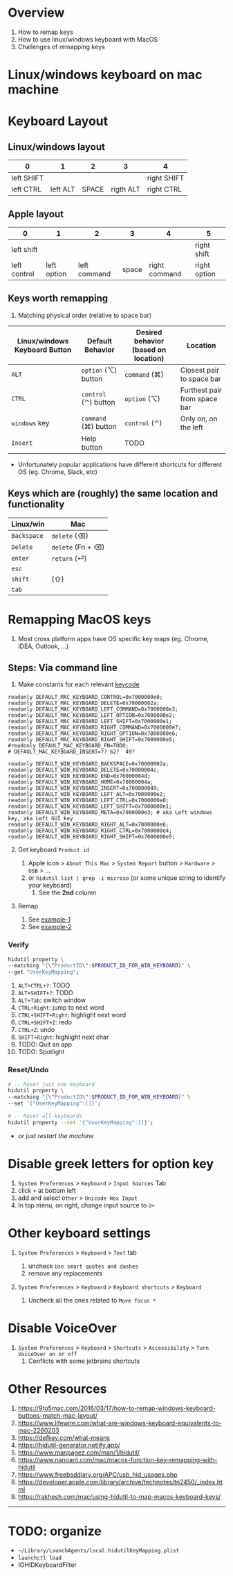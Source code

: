 # Overview

1. How to remap keys
1. How to use linux/windows keyboard with MacOS
1. Challenges of remapping keys

# Linux/windows keyboard on mac machine

# Keyboard Layout

## Linux/windows layout

| 0          | 1        | 2     | 3         | 4           |
|------------|----------|-------|-----------|-------------|
| left SHIFT |          |       |           | right SHIFT |
| left CTRL  | left ALT | SPACE | rigth ALT | right CTRL  |

## Apple layout

| 0            | 1           | 2            | 3     | 4             | 5            |
|--------------|-------------|--------------|-------|---------------|--------------|
| left shift   |             |              |       |               | right shift  |
| left control | left option | left command | space | right command | right option |

## Keys worth remapping

1. Matching physical order (relative to space bar)

| Linux/windows Keyboard Button | Default Behavior     | Desired behavior (based on location) | Location                     |
|-------------------------------|----------------------|--------------------------------------|------------------------------|
| `ALT`                         | `option` (⌥) button  | `command` (⌘)                        | Closest pair to space bar    |
| `CTRL`                        | `control` (⌃) button | `option` (⌥)                         | Furthest pair from space bar |
| `windows` key                 | `command` (⌘) button | `control` (⌃)                        | Only on, on the left         |
| `Insert`                      | Help button          | TODO                                 |                              |

- Unfortunately popular applications have different shortcuts for different OS (eg. Chrome, Slack, etc)

## Keys which are (roughly) the same location and functionality

| Linux/win   | Mac               |
|-------------|-------------------|
| `Backspace` | `delete` (⌫)      |
| `Delete`    | `delete` (Fn + ⌫) |
| `enter`     | `return` (⏎)      |
| `esc`       |                   |
| `shift`     | (⇧)               |
| `tab`       |                   |

# Remapping MacOS keys

1. Most cross platform apps have OS specific key maps (eg. Chrome, IDEA, Outlook, ...)

## Steps: Via command line

1. Make constants for each relevant [keycode](https://www.freebsddiary.org/APC/usb_hid_usages.php)

```
readonly DEFAULT_MAC_KEYBOARD_CONTROL=0x7000000e0;
readonly DEFAULT_MAC_KEYBOARD_DELETE=0x70000002a;
readonly DEFAULT_MAC_KEYBOARD_LEFT_COMMAND=0x7000000e3;
readonly DEFAULT_MAC_KEYBOARD_LEFT_OPTION=0x7000000e2;
readonly DEFAULT_MAC_KEYBOARD_LEFT_SHIFT=0x7000000e1;
readonly DEFAULT_MAC_KEYBOARD_RIGHT_COMMAND=0x7000000e7;
readonly DEFAULT_MAC_KEYBOARD_RIGHT_OPTION=0x7000000e6;
readonly DEFAULT_MAC_KEYBOARD_RIGHT_SHIFT=0x7000000e5;
#readonly DEFAULT_MAC_KEYBOARD_FN=TODO;
# DEFAULT_MAC_KEYBOARD_INSERT=?? 62?  49?

readonly DEFAULT_WIN_KEYBOARD_BACKSPACE=0x70000002a;
readonly DEFAULT_WIN_KEYBOARD_DELETE=0x70000004c;
readonly DEFAULT_WIN_KEYBOARD_END=0x70000004d;
readonly DEFAULT_WIN_KEYBOARD_HOME=0x70000004a;
readonly DEFAULT_WIN_KEYBOARD_INSERT=0x700000049;
readonly DEFAULT_WIN_KEYBOARD_LEFT_ALT=0x7000000e2;
readonly DEFAULT_WIN_KEYBOARD_LEFT_CTRL=0x7000000e0;
readonly DEFAULT_WIN_KEYBOARD_LEFT_SHIFT=0x7000000e1;
readonly DEFAULT_WIN_KEYBOARD_META=0x7000000e3; # aka Left windows key, aka Left GUI key
readonly DEFAULT_WIN_KEYBOARD_RIGHT_ALT=0x7000000e6;
readonly DEFAULT_WIN_KEYBOARD_RIGHT_CTRL=0x7000000e4;
readonly DEFAULT_WIN_KEYBOARD_RIGHT_SHIFT=0x7000000e5;
```

2. Get keyboard `Product id`
    1. Apple icon > `About This Mac` > `System Report` button > `Hardware` > `USB` > ...
    1. or `hidutil list | grep -i microso` (or some unique string to identify your keyboard)
        1. See the **2nd** column

3. Remap
    1. See [example-1](./keyboard-remap-1.sh)
    1. See [example-2](./keyboard-remap-2.sh)


### Verify

```sh
hidutil property \
--matching "{\"ProductID\":$PRODUCT_ID_FOR_WIN_KEYBOARD}" \
--get "UserKeyMapping";
```

1. `ALT+CTRL+?`: TODO
1. `ALT+SHIFT+?`: TODO
1. `ALT+Tab`: switch window
1. `CTRL+Right`: jump to next word
1. `CTRL+SHIFT+Right`: highlight next word
1. `CTRL+SHIFT+Z`: redo
1. `CTRL+Z`: undo
1. `SHIFT+Right`: highlight next char
1. TODO: Quit an app
1. TODO: Spotlight

### Reset/Undo

```sh
# -- Reset just one keyboard
hidutil property \
--matching "{\"ProductID\":$PRODUCT_ID_FOR_WIN_KEYBOARD}" \
--set '{"UserKeyMapping":[]}';

# -- Reset all keyboards
hidutil property --set '{"UserKeyMapping":[]}';
```

- *or just restart the machine*

# Disable greek letters for option key

1. `System Preferences` > `Keyboard` > `Input Sources` Tab
1. click `+` at bottom left
1. add and select `Other` > `Unicode Hex Input`
1. In top menu, on right, change input source to `U+`

# Other keyboard settings

1. `System Preferences` > `Keyboard` > `Text` tab
    1. uncheck `Use smart quotes and dashes`
    1. remove any replacements

1. `System Preferences` > `Keyboard` > `Keyboard shortcuts` > `Keyboard`
    1. Uncheck all the ones related to `Move focus *`

# Disable VoiceOver

1. `System Preferences` > `Keyboard` > `Shortcuts` > `Accessibility` > `Turn VoiceOver on or off`
    1. Conflicts with some jetbrains shortcuts

# Other Resources

1. https://9to5mac.com/2016/03/17/how-to-remap-windows-keyboard-buttons-match-mac-layout/
1. https://www.lifewire.com/what-are-windows-keyboard-equivalents-to-mac-2260203
1. https://defkey.com/what-means
1. https://hidutil-generator.netlify.app/
1. https://www.manpagez.com/man/1/hidutil/
1. https://www.nanoant.com/mac/macos-function-key-remapping-with-hidutil
1. https://www.freebsddiary.org/APC/usb_hid_usages.php
1. https://developer.apple.com/library/archive/technotes/tn2450/_index.html
1. https://rakhesh.com/mac/using-hidutil-to-map-macos-keyboard-keys/

--------

# TODO: organize

- `~/Library/LaunchAgents/local.hidutilKeyMapping.plist`
- `launchctl load`
- IOHIDKeyboardFilter
